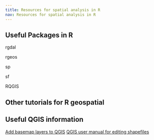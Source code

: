```yaml
---
title: Resources for spatial analysis in R
nav: Resources for spatial analysis in R
---
```


## Useful Packages in R

rgdal

rgeos

sp

sf

RQGIS


## Other tutorials for R geospatial


## Useful QGIS information

<a href='https://www.geodose.com/2018/03/how-to-add-google-maps-layer-QGIS-3.html' target='_blank'>Add basemap layers to QGIS</a>
<a href='https://docs.qgis.org/2.18/en/docs/user_manual/working_with_vector/editing_geometry_attributes.html' target='_blank'>QGIS user manual for editing shapefiles</a>


